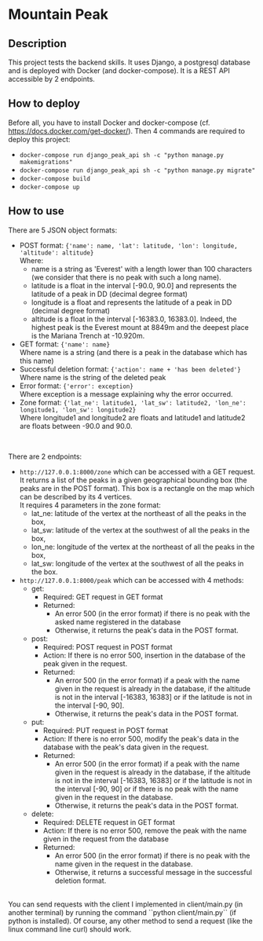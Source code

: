 # Mountain Peak

## Description
This project tests the backend skills.
It uses Django, a postgresql database and is deployed with Docker (and docker-compose).
It is a REST API accessible by 2 endpoints.

## How to deploy
Before all, you have to install Docker and docker-compose (cf. https://docs.docker.com/get-docker/).
Then 4 commands are required to deploy this project:
- ``docker-compose run django_peak_api sh -c "python manage.py makemigrations"``
- ``docker-compose run django_peak_api sh -c "python manage.py migrate"``
- ``docker-compose build``
- ``docker-compose up``

## How to use
There are 5 JSON object formats:
  - POST format: ``{'name': name, 'lat': latitude, 'lon': longitude, 'altitude': altitude}``
    <br>Where:
    - name is a string as 'Everest' with a length lower than 100 characters 
    (we consider that there is no peak with such a long name).
    - latitude is a float in the interval [-90.0, 90.0] 
    and represents the latitude of a peak in DD (decimal degree format)
    - longitude is a float and represents the latitude of a peak in DD (decimal degree format)
    - altitude is a float in the interval [-16383.0, 16383.0]. 
    Indeed, the highest peak is the Everest mount at 8849m and the deepest place is the Mariana Trench at -10.920m.
  - GET format: ``{'name': name}``
  <br>Where name is a string (and there is a peak in the database which has this name)
  - Successful deletion format: ``{'action': name + 'has been deleted'}``
  <br>Where name is the string of the deleted peak
  - Error format: ``{'error': exception}``
  <br>Where exception is a message explaining why the error occurred.
  - Zone format: ``{'lat_ne': latitude1, 'lat_sw': latitude2, 'lon_ne': longitude1, 'lon_sw': longitude2}``
  <br>Where longitude1 and longitude2 are floats and latitude1 and latitude2 are floats between -90.0 and 90.0.

<br>

There are 2 endpoints:
- ``http://127.0.0.1:8000/zone`` which can be accessed with a GET request.
<br>It returns a list of the peaks in a given geographical bounding box (the peaks are in the POST format). 
This box is a rectangle on the map which can be described by its 4 vertices.
<br>It requires 4 parameters in the zone format:
  - lat_ne: latitude of the vertex at the northeast of all the peaks in the box,
  - lat_sw: latitude of the vertex at the southwest of all the peaks in the box,
  - lon_ne: longitude of the vertex at the northeast of all the peaks in the box,
  - lat_sw: longitude of the vertex at the southwest of all the peaks in the box.
- ``http://127.0.0.1:8000/peak`` which can be accessed with 4 methods:
  - get: 
    - Required: GET request in GET format
    - Returned:
      - An error 500 (in the error format) if there is no peak with the asked name registered in the database
      - Otherwise, it returns the peak's data in the POST format.
  - post: 
    - Required: POST request in POST format
    - Action: If there is no error 500, insertion in the database of the peak given in the request.
    - Returned: 
      - An error 500 (in the error format) if a peak with the name given in the request is already in the database, 
      if the altitude is not in the interval [-16383, 16383] 
      or if the latitude is not in the interval [-90, 90].
      - Otherwise, it returns the peak's data in the POST format.
  - put:
    - Required: PUT request in POST format
    - Action: If there is no error 500, modify the peak's data in the database 
    with the peak's data given in the request.
    - Returned:
      - An error 500 (in the error format) if a peak with the name given in the request is already in the database, 
      if the altitude is not in the interval [-16383, 16383] 
      or if the latitude is not in the interval [-90, 90]
      or if there is no peak with the name given in the request in the database.
      - Otherwise, it returns the peak's data in the POST format.
  - delete:
    - Required: DELETE request in GET format
    - Action: If there is no error 500, remove the peak with the name given in the request from the database
    - Returned:
      - An error 500 (in the error format) if there is no peak with the name given in the request in the database.
      - Otherwise, it returns a successful message in the successful deletion format.

<br>
You can send requests with the client I implemented in client/main.py (in another terminal) by running the command 
``python client/main.py`` (if python is installed).
Of course, any other method to send a request (like the linux command line curl) should work.